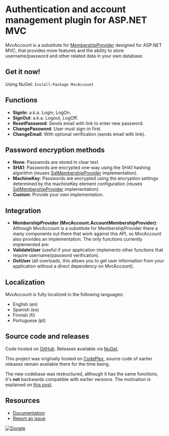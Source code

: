 Authentication and account management plugin for ASP.NET MVC
============================================================
MvcAccount is a substitute for [MembershipProvider][1] designed for ASP.NET MVC, that provides more features and the ability to store username/password and other related data in your own database.

Get it now!
-----------
Using NuGet: `Install-Package MvcAccount`

Functions
---------
- **SignIn**: a.k.a. Login, LogOn.
- **SignOut**: a.k.a. Logout, LogOff.
- **ResetPassword**: Sends email with link to enter new password.
- **ChangePassword**: User must sign-in first.
- **ChangeEmail**: With optional verification (sends email with link).

Password encryption methods
---------------------------
- **None**: Passwords are stored in clear text.
- **SHA1**: Passwords are encrypted one-way using the SHA1 hashing algorithm (reuses [SqlMembershipProvider][2] implementation).
- **MachineKey**: Passwords are encrypted using the encryption settings determined by the machineKey element configuration (reuses [SqlMembershipProvider][2] implementation).
- **Custom**: Provide your own implementation.

Integration
-----------
- **MembershipProvider (MvcAccount.AccountMembershipProvider)**: Although MvcAccount is a substitute for MembershipProvider there a many components out there that work against this API, so MvcAccount also provides an implementation. The only functions currently implemented are:
 - **ValidateUser** (useful if your application implements other functions that require username/password verification).
 - **GetUser** (all overloads, this allows you to get user information from your application without a direct dependency on MvcAccount).

Localization
------------
MvcAccount is fully localized in the following languages:

- English (en)
- Spanish (es)
- Finnish (fi)
- Portuguese (pt)

Source code and releases
------------------------
Code hosted on [GitHub][3]. Releases available via [NuGet][4].

This project was originally hosted on [CodePlex][5], source code of earlier releases remain available there for the time being.

The new codebase was restructured, although it has the same functions, it's **not** backwards compatible with earlier versions. The motivation is explained on [this post][6].

Resources
---------
- [Documentation](https://github.com/maxtoroq/MvcAccount/wiki)
- [Report an issue](https://github.com/maxtoroq/MvcAccount/issues)

<a href="https://github.com/maxtoroq/MvcAccount/wiki/Donate"><img src="http://maxtoroq.users.sourceforge.net/donate/paypal/btn_donate_SM.gif" alt="Donate"/></a>

[1]: http://msdn.microsoft.com/library/system.web.security.membershipprovider
[2]: http://msdn.microsoft.com/library/system.web.security.sqlmembershipprovider
[3]: https://github.com/maxtoroq/MvcAccount
[4]: http://www.nuget.org/packages/MvcAccount
[5]: http://mvcaccount.codeplex.com/
[6]: http://maxtoroq.blogspot.com/2013/02/aspnet-mvc-workflow-per-controller.html
